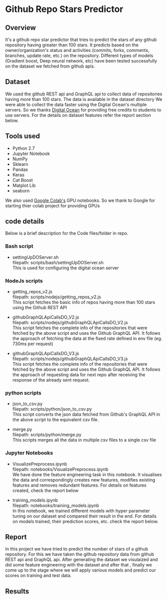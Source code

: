 # Github Repo Stars Predictor

## Overview
It's a github repo star predictor that tries to predict the stars of 
any github repository having greater than 100 stars. It predicts based on 
the owner/organization's status and activities (commits, forks, comments, 
branches, update rate, etc.) on the repository. Different types of models 
(Gradient boost, Deep neural network, etc) have been tested successfully 
on the dataset we fetched from github apis.

## Dataset
We used the github REST api and GraphQL api to collect data of repositories
having more than 100 stars. The data is available in the dataset directory
We were able to collect the data faster using the Digital Ocean's multiple 
servers. So we thanks [Digital Ocean](http://digitalocean.com) for providing 
free credits to students to use servers. For the details on dataset features
refer the report section below.

## Tools used
- Python 2.7
- Jupyter Notebook
- NumPy
- Sklearn
- Pandas
- Keras
- Cat Boost
- Matplot Lib
- seaborn

We also used [Google Colab's](http://colab.research.google.com/) GPU notebooks.
So we thank to Google for starting thier colab project for 
providing GPUs

## code details
Below is a brief description for the Code files/folder in repo.

### Bash script
- settingUpDOServer.sh <br>
filepath: scripts/bash/settingUpDOServer.sh<br>
This is used for configuring the digital ocean server

### NodeJs scripts
- getting_repos_v2.js<br>
filepath: scripts/nodejs/getting_repos_v2.js<br>
This script fetches the basic info of repos having more than 100 stars using the Github REST API

- githubGraphQLApiCallsDO_V2.js<br>
filepath: scripts/nodejs/githubGraphQLApiCallsDO_V2.js<br>
This script fetches the complete info of the repositories that were fetched by the above
script and uses the Github GraphQL API. It follows the approach of fetching the data 
at the fixed rate defined in env file (eg. 730ms per request)

- githubGraphQLApiCallsDO_V3.js<br>
filepath: scripts/nodejs/githubGraphQLApiCallsDO_V3.js<br>
This script fetches the complete info of the repositories that were fetched by the above
script and uses the Github GraphQL API. It follows the approach of requesting data for 
next repo after receiving the response of the already sent request.

### python scripts
- json_to_csv.py<br>
filepath: scripts/python/json_to_csv.py<br>
This script converts the json data fetched from Github's GraphQL API in the above script to the
equivalent csv file.

- merge.py<br>
filepath: scripts/python/merge.py<br>
This scripts merges all the data in multiple csv files to a single csv file

### Jupyter Notebooks
- VisualizePreprocess.ipynb<br>
filepath: notebooks/VisualizePreprocess.ipynb<br>
We have done the feature engineering task in this notebook. It visualises the data and correspondingly 
creates new features, modifies existing features and removes redundant features. For details 
on features created, check the report below

- training_models.ipynb<br>
filepath: notebooks/training_models.ipynb<br>
In this notebook, we trained different models with hyper parameter tuning on our dataset and compared their result in the end.
For details on models trained, their prediction scores, etc. check the report below.


## Report
In this project we have tried to predict the number of stars 
of a github repository. For this we have taken the github repository 
data from github REST api and GraphQL api. After generating the
 dataset we visulaized and did some feature engineering with the 
dataset and after that , finally we come up to the stage where we 
will apply various models and predict our scores on training and 
test data.


## Results 